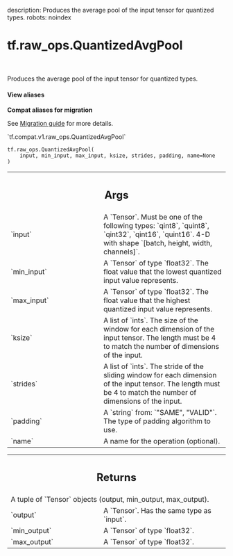 description: Produces the average pool of the input tensor for quantized types.
robots: noindex

# tf.raw_ops.QuantizedAvgPool

<!-- Insert buttons and diff -->

<table class="tfo-notebook-buttons tfo-api nocontent" align="left">

</table>



Produces the average pool of the input tensor for quantized types.


<section class="expandable">
  <h4 class="showalways">View aliases</h4>
  <p>
<b>Compat aliases for migration</b>
<p>See
<a href="https://www.tensorflow.org/guide/migrate">Migration guide</a> for
more details.</p>
<p>`tf.compat.v1.raw_ops.QuantizedAvgPool`</p>
</p>
</section>

<pre class="devsite-click-to-copy prettyprint lang-py tfo-signature-link">
<code>tf.raw_ops.QuantizedAvgPool(
    input, min_input, max_input, ksize, strides, padding, name=None
)
</code></pre>



<!-- Placeholder for "Used in" -->


<!-- Tabular view -->
 <table class="responsive fixed orange">
<colgroup><col width="214px"><col></colgroup>
<tr><th colspan="2"><h2 class="add-link">Args</h2></th></tr>

<tr>
<td>
`input`<a id="input"></a>
</td>
<td>
A `Tensor`. Must be one of the following types: `qint8`, `quint8`, `qint32`, `qint16`, `quint16`.
4-D with shape `[batch, height, width, channels]`.
</td>
</tr><tr>
<td>
`min_input`<a id="min_input"></a>
</td>
<td>
A `Tensor` of type `float32`.
The float value that the lowest quantized input value represents.
</td>
</tr><tr>
<td>
`max_input`<a id="max_input"></a>
</td>
<td>
A `Tensor` of type `float32`.
The float value that the highest quantized input value represents.
</td>
</tr><tr>
<td>
`ksize`<a id="ksize"></a>
</td>
<td>
A list of `ints`.
The size of the window for each dimension of the input tensor.
The length must be 4 to match the number of dimensions of the input.
</td>
</tr><tr>
<td>
`strides`<a id="strides"></a>
</td>
<td>
A list of `ints`.
The stride of the sliding window for each dimension of the input
tensor.  The length must be 4 to match the number of dimensions of the input.
</td>
</tr><tr>
<td>
`padding`<a id="padding"></a>
</td>
<td>
A `string` from: `"SAME", "VALID"`.
The type of padding algorithm to use.
</td>
</tr><tr>
<td>
`name`<a id="name"></a>
</td>
<td>
A name for the operation (optional).
</td>
</tr>
</table>



<!-- Tabular view -->
 <table class="responsive fixed orange">
<colgroup><col width="214px"><col></colgroup>
<tr><th colspan="2"><h2 class="add-link">Returns</h2></th></tr>
<tr class="alt">
<td colspan="2">
A tuple of `Tensor` objects (output, min_output, max_output).
</td>
</tr>
<tr>
<td>
`output`<a id="output"></a>
</td>
<td>
A `Tensor`. Has the same type as `input`.
</td>
</tr><tr>
<td>
`min_output`<a id="min_output"></a>
</td>
<td>
A `Tensor` of type `float32`.
</td>
</tr><tr>
<td>
`max_output`<a id="max_output"></a>
</td>
<td>
A `Tensor` of type `float32`.
</td>
</tr>
</table>

